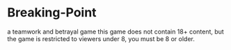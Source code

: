 # Breaking-Point
a teamwork and betrayal game
this game does not contain 18+ content, but the game is restricted
to viewers under 8, you must be 8 or older.
